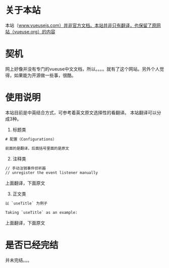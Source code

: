 # 关于本站

本站（www.vueusejs.com）并非官方文档。本站并非只有翻译，也保留了原网站（vueuse.org）的内容

# 契机

网上好像并没有专门的vueuse中文文档，所以。。。。就有了这个网站。另外个人觉得，如果能为开源做一些事，很酷。

# 使用说明

本站目前是中英结合方式，可参考着英文原文选择性的看翻译。
本站翻译可以分成3种。

1. 标题类

```html
# 配置（Configurations）

前面的是翻译，后面括号里面的是原文
```

2. 注释类

```html
// 手动注销事件侦听器
// unregister the event listener manually
```
上面翻译，下面原文

3. 正文类

```html
以 `useTitle` 为例子

Taking `useTitle` as an example:
```
上面翻译，下面原文

# 是否已经完结

并未完结。。。